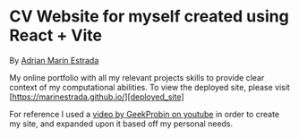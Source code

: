 # CV Website for myself created using React + Vite
By [Adrian Marin Estrada]

My online portfolio with all my relevant projects skills to provide clear context of my computational abilities. To view the deployed site, please visit [https://marinestrada.github.io/][deployed_site]

For reference I used a [video by GeekProbin on youtube][reference_vite] in order to create my site, and expanded upon it based off my personal needs.

[//]: # (Reference links:)
[adrian marin estrada]: <https://marinestrada.github.io/>
[reference_vite]: <https://www.youtube.com/watch?v=dekqcaDplUQ>
[deployed_site]: <https://marinestrada.github.io/>


